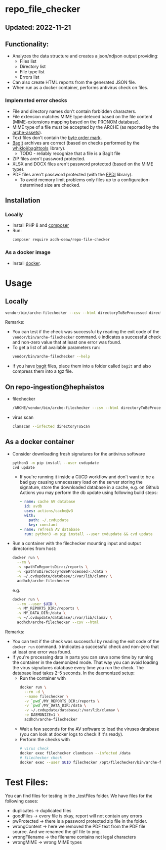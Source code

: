 ﻿# repo_file_checker 

## Updated: 2022-11-21

## Functionality:

* Analyzes the data structure and creates a json/ndjson output providing:
  * Files list
  * Directory list
  * File type list
  * Errors list
* Can also create HTML reports from the generated JSON file.
* When run as a docker container, performs antivirus check on files.

### Implemnted error checks

* File and directory names don't contain forbidden characters.
* File extension matches MIME type deteced based on the file content
  (MIME-extensions mapping based on the [PRONOM database](http://www.nationalarchives.gov.uk/aboutapps/pronom)).
* MIME type of a file must be accepted by the ARCHE (as reported by the [arche-assets](https://github.com/acdh-oeaw/arche-assets/)).
* Text files don't contain the [byte order mark](https://en.wikipedia.org/wiki/Byte_order_mark).
* [BagIt](https://en.wikipedia.org/wiki/BagIt) archives are correct (based on checks performed by the [whikloj/bagittools](https://github.com/whikloj/BagItTools) library).
  * TODO - reliably recognize that a file is a BagIt file
* ZIP files aren't password protected.
* XLSX and DOCX files aren't password protected (based on the MIME type).
* PDF files aren't password protected (with the [FPDI](https://github.com/Setasign/FPDI) library).
  * To avoid memory limit problems only files up to a configuration-determined size are checked.
		  
## Installation

### Locally

* Install PHP 8 and [composer](https://getcomposer.org/)
* Run:
  ```bash
  composer require acdh-oeaw/repo-file-checker
  ```

### As a docker image

* Install [docker](https://www.docker.com/).

# Usage

## Locally

```bash
vendor/bin/arche-filechecker --csv --html directoryToBeProcessed directoryToWriteReportsInto
```

Remarks:

* You can test if the check was successful by reading the exit code of the `vendor/bin/arche-filechecker` command.
  `0` indicates a successful check and non-zero value that at least one error was found.
* To get a list of all available parameters run:
  ```bash
  vendor/bin/arche-filechecker --help
  ```
* If you have [bagit](https://en.wikipedia.org/wiki/BagIt) files, place them into a folder called `bagit` and also compress them into a tgz file.

## On repo-ingestion@hephaistos

* filechecker
  ```bash
  /ARCHE/vendor/bin/arche-filechecker --csv --html directoryToBeProcessed directoryToWriteReportsInto
  ```
* virus scan
  ```bash
  clamscan --infected directoryToScan
  ```

## As a docker container

* Consider downloading fresh signatures for the antivirus software
  ```bash
  python3 -m pip install --user cvdupdate
  cvd update
  ```
  * If you're running it inside a CI/CD workflow and don't want to be a bad guy causing unnecessary load on the server storing the signature, store the downloaded database in a cache,
    e.g. on Github Actions you may perform the db update using following build steps:
    ```yaml
    - name: cache AV database
      id: avdb
      uses: actions/cache@v3
      with:
        path: ~/.cvdupdate
        key: constant
    - name: refresh AV database
      run: python3 -m pip install --user cvdupdate && cvd update
    ```
* Run a container with the filechecker mounting input and output directories from host:
  ```bash
  docker run \
    --rm \
    -v <pathToReportsDir>:/reports \
    -v <pathToDirectoryToBeProcessed>:/data \
    -v ~/.cvdupdate/database/:/var/lib/clamav \
    acdhch/arche-filechecker
  ```
  e.g.
  ```bash
  docker run \
    --rm --user $UID \
    -v MY_REPORTS_DIR:/reports \
    -v MY_DATA_DIR:/data \
    -v ~/.cvdupdate/database/:/var/lib/clamav \
    acdhch/arche-filechecker --csv --html
  ```

Remarks:

* You can test if the check was successful by reading the exit code of the `docker run` command.
  `0` indicates a successful check and non-zero that at least one error was found.
* If you're processing data in parts you can save some time by running the container in the daemonized mode.
  That way you can avoid loading the virus signatures database every time you run the check. The database load takes 2-5 seconds.
  In the daemonized setup:
    * Run the container with
      ```bash
      docker run \
        --rm -d \
        --name filechecker \
        -v `pwd`/MY_REPORTS_DIR:/reports \
        -v `pwd`/MY_DATA_DIR:/data \
        -v ~/.cvdupdate/database/:/var/lib/clamav \
        -e DAEMONIZE=1 \
        acdhch/arche-filechecker
      ```
    * Wait a few seconds for the AV software to load the viruses database (you can look at docker logs to check if it's ready).
    * Perform the checks with
      ```bash
      # virus check
      docker exec filechecker clamdscan --infected /data
      # filechecker check
      docker exec --user $UID filechecker /opt/filechecker/bin/arche-filechecker --csv --html /data /reports
      ```

# Test Files:

You can find files for testing in the _testFiles folder. We have files for the following cases:
  - duplicates -> duplicated files
  - goodFiles -> every file is okay, report will not contain any errors
  - pwProtected -> there is a password protected zip file in the folder.
  - wrongContent -> here we removed the PDF text from the PDF file source. And we renamed the gif file to png.
  - wrongFilename -> the filename contains not legal characters
  - wrongMIME -> wrong MIME types
